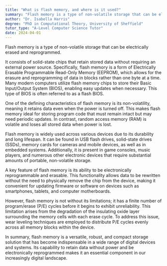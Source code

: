 ```yaml
---
title: "What is flash memory, and where is it used?"
summary: "Flash memory is a type of non-volatile storage that can be electrically erased and reprogrammed."
author: "Dr. Isabella Harris"
degree: "PhD in Computational Theory, University of Sheffield"
tutor_type: "A-Level Computer Science Tutor"
date: 2024-04-01
---
```


Flash memory is a type of non-volatile storage that can be electrically erased and reprogrammed. 

It consists of solid-state chips that retain stored data without requiring an external power source. Specifically, flash memory is a form of Electrically Erasable Programmable Read-Only Memory (EEPROM), which allows for the erasure and reprogramming of data in blocks rather than one byte at a time. Many modern computers utilize flash memory chips to store their Basic Input/Output System (BIOS), enabling easy updates when necessary. This type of BIOS is often referred to as a flash BIOS.

One of the defining characteristics of flash memory is its non-volatility, meaning it retains data even when the power is turned off. This makes flash memory ideal for storing program code that must remain intact but may need periodic updates. In contrast, random access memory (RAM) is volatile and loses all stored data when power is lost.

Flash memory is widely used across various devices due to its durability and long lifespan. It can be found in USB flash drives, solid-state drives (SSDs), memory cards for cameras and mobile devices, as well as in embedded systems. Additionally, it is present in game consoles, music players, and numerous other electronic devices that require substantial amounts of portable, non-volatile storage.

A key feature of flash memory is its ability to be electronically reprogrammable and erasable. This functionality allows data to be rewritten without the need to physically remove the chip from the device, making it convenient for updating firmware or software on devices such as smartphones, tablets, and computer motherboards.

However, flash memory is not without its limitations; it has a finite number of program/erase (P/E) cycles before it begins to exhibit unreliability. This limitation arises from the degradation of the insulating oxide layer surrounding the memory cells with each erase cycle. To address this issue, wear leveling techniques are employed to distribute P/E cycles evenly across all memory blocks within the device.

In summary, flash memory is a versatile, robust, and compact storage solution that has become indispensable in a wide range of digital devices and systems. Its capability to retain data without power and be electronically reprogrammed makes it an essential component in our increasingly digital landscape.
    